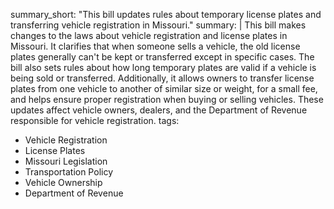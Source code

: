summary_short: "This bill updates rules about temporary license plates and transferring vehicle registration in Missouri."
summary: |
  This bill makes changes to the laws about vehicle registration and license plates in Missouri. It clarifies that when someone sells a vehicle, the old license plates generally can't be kept or transferred except in specific cases. The bill also sets rules about how long temporary plates are valid if a vehicle is being sold or transferred. Additionally, it allows owners to transfer license plates from one vehicle to another of similar size or weight, for a small fee, and helps ensure proper registration when buying or selling vehicles. These updates affect vehicle owners, dealers, and the Department of Revenue responsible for vehicle registration.
tags:
  - Vehicle Registration
  - License Plates
  - Missouri Legislation
  - Transportation Policy
  - Vehicle Ownership
  - Department of Revenue
